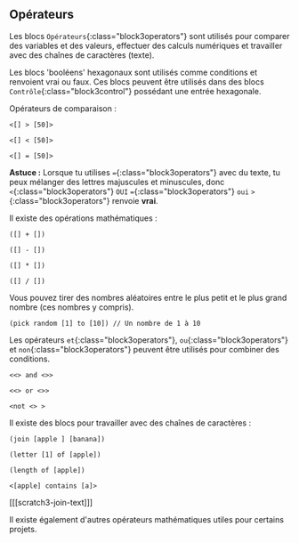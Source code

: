 ## Opérateurs

Les blocs `Opérateurs`{:class="block3operators"} sont utilisés pour comparer des variables et des valeurs, effectuer des calculs numériques et travailler avec des chaînes de caractères (texte).

Les blocs 'booléens' hexagonaux sont utilisés comme conditions et renvoient vrai ou faux. Ces blocs peuvent être utilisés dans des blocs `Contrôle`{:class="block3control"} possédant une entrée hexagonale.

Opérateurs de comparaison :

```blocks3
<[] > [50]>

<[] < [50]>

<[] = [50]>
```

**Astuce :** Lorsque tu utilises `=`{:class="block3operators"} avec du texte, tu peux mélanger des lettres majuscules et minuscules, donc `<`{:class="block3operators"} `OUI` `=`{:class="block3operators"} `oui` `>`{:class="block3operators"} renvoie **vrai**.


Il existe des opérations mathématiques :

```blocks3
([] + [])

([] - [])

([] * [])

([] / [])
```

Vous pouvez tirer des nombres aléatoires entre le plus petit et le plus grand nombre (ces nombres y compris).

```blocks3
(pick random [1] to [10]) // Un nombre de 1 à 10
```

Les opérateurs `et`{:class="block3operators"}, `ou`{:class="block3operators"} et `non`{:class="block3operators"} peuvent être utilisés pour combiner des conditions.

```blocks3
<<> and <>>

<<> or <>>

<not <> >
```

Il existe des blocs pour travailler avec des chaînes de caractères :

```blocks3
(join [apple ] [banana])

(letter [1] of [apple])

(length of [apple])

<[apple] contains [a]>
```

[[[scratch3-join-text]]]

Il existe également d'autres opérateurs mathématiques utiles pour certains projets.
